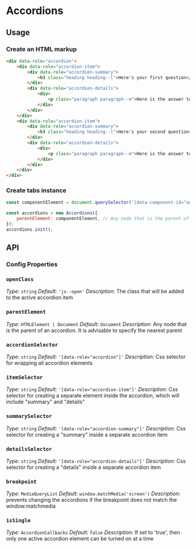 # Accordions

## Usage

### Create an HTML markup

```html
<div data-role="accordion">
	<div data-role="accordion-item">
		<div data-role="accordion-summary">
			<h3 class="heading heading--l">Here's your first question</h3>
		</div>
		<div data-role="accordion-details">
			<div>
				<p class="paragraph paragraph--m">Here is the answer to your first question</p>
			</div>
		</div>
	</div>
	<div data-role="accordion-item">
		<div data-role="accordion-summary">
			<h3 class="heading heading--l">Here's your second question</h3>
		</div>
		<div data-role="accordion-details">
			<div>
				<p class="paragraph paragraph--m">Here is the answer to your second question</p>
			</div>
		</div>
	</div>
</div>
```

### Create tabs instance

```javascript
const componentElement = document.querySelector('[data-component-id="accordions"]'); //

const accordions = new Accordions({
	parentElement: componentElement, // Any node that is the parent of an accordion. It is advisable to specify the nearest parent
});
accordions.init();
```

## API

### Config Properties

### `openClass`
*Type:* `string`
*Default:* `'js--open'`
*Description:* The class that will be added to the active accordion item

### `parentElement`
*Type:* `HTMLElement | Document`
*Default:* `document`
*Description:* Any node that is the parent of an accordion. It is advisable to specify the nearest parent

### `accordionSelector`
*Type:* `string`
*Default:* `'[data-role="accordion"]'`
*Description:* Css selector for wrapping all accordion elements

### `itemSelector`
*Type:* `string`
*Default:* `'[data-role="accordion-item"]'`
*Description:* Css selector for creating a separate element inside the accordion, which will include "summary" and "details"

### `summarySelector`
*Type:* `string`
*Default:* `'[data-role="accordion-summary"]'`
*Description:* Css selector for creating a "summary" inside a separate accordion item

### `detailsSelector`
*Type:* `string`
*Default:* `'[data-role="accordion-details"]'`
*Description:* Css selector for creating a "details" inside a separate accordion item

### `breakpoint`
*Type:* `MediaQueryList`
*Default:* `window.matchMedia('screen')`
*Description:* prevents changing the accordions if the breakpoint does not match the window.matchmedia

### `isSingle`
*Type:* `AccordionCallbacks`
*Default:* `false`
*Description:* If set to 'true', then only one active accordion element can be turned on at a time

